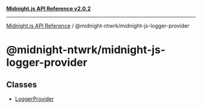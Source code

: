 [**Midnight.js API Reference v2.0.2**](../../README.md)

***

[Midnight.js API Reference](../../packages.md) / @midnight-ntwrk/midnight-js-logger-provider

# @midnight-ntwrk/midnight-js-logger-provider

## Classes

- [LoggerProvider](classes/LoggerProvider.md)
